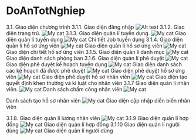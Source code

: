 # DoAnTotNghiep
3.1. Giao diện chương trình
3.1.1. Giao diện đăng nhập
 ![Alt text](https://www.dropbox.com/s/2khr96kjl9hzq8x/Anh_1.png?dl=0)
3.1.2. Giao diện trang trủ. 
  ![My cat](https://www.dropbox.com/s/ydd8hly2z10iwux/Anh_2.png?dl=0)
3.1.3. Giao diện quản lí tuyển dụng.
  ![My cat](https://www.dropbox.com/s/rvhfu2ov3ihdf04/Anh_3.png?dl=0)
Giao diện quản lí tuyển dụng
  ![My cat](https://www.dropbox.com/s/ksgnsm1t4dd0npd/Anh_4.png?dl=0)
Chi tiết Job tuyển dụng
3.1.4. Giao diện quản lí hồ sơ ứng viên
  ![My cat](https://www.dropbox.com/s/7ata8m6l6hd1qs8/Anh_5.png?dl=0)
Giao diện quản lí hồ sơ ứng viên
  ![My cat](https://www.dropbox.com/s/f32f93hzhgfxkyr/Anh_6.png?dl=0)
Giao diện chi tiết hồ sơ ứng viên
3.1.5. Giao diện quản lí danh mục
  ![My cat](https://www.dropbox.com/s/fra02lp5tjo387l/Anh_7.png?dl=0)
Giao diện danh sách phòng ban
3.1.6. Giao diện quản lí phê duyệt
  ![My cat](https://www.dropbox.com/s/mun0ahtiozo0ig7/Anh_8.png?dl=0)
Giao diện phê duyệt kế hoạch tuyển dụng
![My cat](https://www.dropbox.com/s/d2tgnlc8k1ghj6t/Anh_9.png?dl=0)
Giao diện danh sách các kế hoạch đã được phê duyệt
   ![My cat](https://www.dropbox.com/s/09ei8v3ke2uwzh5/Anh_10.png?dl=0)
Giao diện phê duyệt hồ sơ ứng viên
![My cat](https://www.dropbox.com/s/nhi6xy7te1xxf3c/Anh_11.png?dl=0)
Giao diện phê duyệt hồ sơ nhân viên
   ![My cat](https://www.dropbox.com/s/q5359gd1o5jgvqe/Anh_12.png?dl=0)
Giao diện tạo quyết định khen thưởng và kỉ luật cho nhân viên
 3.1.7 Giao diện quản lí nhân viên.
  ![My cat](https://www.dropbox.com/s/yvhicnmenh12qd0/Anh_13.png?dl=0)
Danh sách chấm công nhân viên
  ![My cat](https://www.dropbox.com/s/4a8yiye25ra0cm6/Anh_14.png?dl=0)

Danh sách tạo hồ sơ nhân viên
  ![My cat](https://www.dropbox.com/s/0c1o949770nvxfq/Anh_15.png?dl=0)
Giao diện cập nhập diễn biến nhân viên

3.1.8.  Giao diện quản lí lương nhân viên
 ![My cat](https://www.dropbox.com/s/436cirmf3gl4qte/Anh_16.png?dl=0)
3.1.9 Giao diện quản lí hợp đồng
   ![My cat](https://www.dropbox.com/s/d5c5df6l7lvkc9j/Anh_17.png?dl=0)
Giao diện quản lí  hợp đồng
3.1.10 Giao diện quản lí người dùng 
![My cat](https://www.dropbox.com/s/t4p2kk2vhwdjf1r/Anh_18.png?dl=0)
Giao diện quản lí người dùng

 
